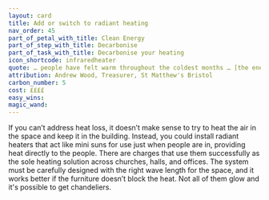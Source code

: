 ```yaml
---
layout: card
title: Add or switch to radiant heating
nav_order: 45
part_of_petal_with_title: Clean Energy
part_of_step_with_title: Decarbonise 
part_of_task_with_title: Decarbonise your heating
icon_shortcode: infraredheater
quote: … people have felt warm throughout the coldest months … [the energy cost] is so low that it's just a no-brainer.
attribution: Andrew Wood, Treasurer, St Matthew's Bristol
carbon_number: 5
cost: ££££
easy_wins: 
magic_wand: 
---
```


<p>If you can’t address heat loss, it doesn’t make sense to try to heat the air in the space and keep it in the building.  Instead, you could install radiant heaters that act like mini suns for use just when people are in, providing heat directly to the people.  There are charges that use them successfully as the sole heating solution across churches, halls, and offices. The system must be carefully designed with the right wave length for the space, and it works better if the furniture doesn’t block the heat. Not all of them glow and it's possible to get chandeliers.</p> 
